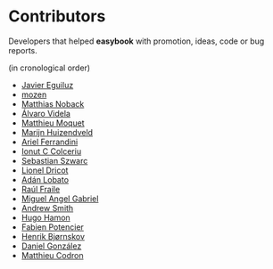 # Contributors #

Developers that helped **easybook** with promotion, ideas, code or bug reports.

(in cronological order)

  * [Javier Eguiluz](https://github.com/javiereguiluz)
  * [mozen](https://github.com/mozen)
  * [Matthias Noback](https://github.com/matthiasnoback)
  * [Álvaro Videla](https://github.com/videlalvaro)
  * [Matthieu Moquet](https://github.com/MattKetmo)
  * [Marijn Huizendveld](https://github.com/marijn)
  * [Ariel Ferrandini](https://github.com/aferrandini)
  * [Ionut C Colceriu](https://github.com/ghinda)
  * [Sebastian Szwarc](https://github.com/Behinder)
  * [Lionel Dricot](https://github.com/ploum)
  * [Adán Lobato](https://github.com/adanlobato)
  * [Raúl Fraile](https://github.com/raulfraile)
  * [Miguel Angel Gabriel](https://github.com/magabriel)
  * [Andrew Smith](https://github.com/silentworks)
  * [Hugo Hamon](https://github.com/hhamon)
  * [Fabien Potencier](https://github.com/fabpot)
  * [Henrik Bjørnskov](https://github.com/henrikbjorn)
  * [Daniel González](https://github.com/desarrolla2)
  * [Matthieu Codron](https://github.com/CircleCode)
